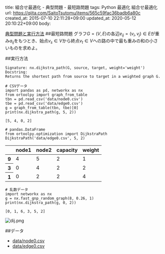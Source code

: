 title: 組合せ最適化 - 典型問題 - 最短路問題
tags: Python 最適化 組合せ最適化
url: https://qiita.com/SaitoTsutomu/items/565c59fac36badb6a80c
created_at: 2015-07-10 22:11:28+09:00
updated_at: 2020-05-12 20:10:22+09:00
body:

[典型問題と実行方法](0f6c1a4415d196e64314)
##最短路問題
グラフ$G=(V,E)$の各辺$e_{ij}=(v_i,v_j)\in E$が重み$a_{ij}$をもつとき、始点$v_s \in V$から終点$v_t \in V$への路の中で最も重みの和の小さいものを求めよ。

##実行方法

```text:usage
Signature: nx.dijkstra_path(G, source, target, weight='weight')
Docstring:
Returns the shortest path from source to target in a weighted graph G.
```

```python:python
# CSVデータ
import pandas as pd, networkx as nx
from ortoolpy import graph_from_table
tbn = pd.read_csv('data/node0.csv')
tbe = pd.read_csv('data/edge0.csv')
g = graph_from_table(tbn, tbe)[0]
print(nx.dijkstra_path(g, 5, 2))
```

```text:結果
[5, 4, 0, 2]
```

```python:python
# pandas.DataFrame
from ortoolpy.optimization import DijkstraPath
DijkstraPath('data/edge0.csv', 5, 2)
```

<table>
  <thead>
    <tr>
      <th></th>
      <th>node1</th>
      <th>node2</th>
      <th>capacity</th>
      <th>weight</th>
    </tr>
  </thead>
  <tbody>
    <tr>
      <th>9</th>
      <td>4</td>
      <td>5</td>
      <td>2</td>
      <td>1</td>
    </tr>
    <tr>
      <th>3</th>
      <td>0</td>
      <td>4</td>
      <td>2</td>
      <td>2</td>
    </tr>
    <tr>
      <th>1</th>
      <td>0</td>
      <td>2</td>
      <td>2</td>
      <td>4</td>
    </tr>
  </tbody>
</table>

```python:python
# 乱数データ
import networkx as nx
g = nx.fast_gnp_random_graph(8, 0.26, 1)
print(nx.dijkstra_path(g, 0, 2))
```

```text:結果
[0, 1, 6, 3, 5, 2]
```

![dij.png](https://qiita-image-store.s3.amazonaws.com/0/13955/aa764c18-1ae4-3e91-c5f4-569723ce9fa5.png)


##データ
- [data/node0.csv](https://www.dropbox.com/s/7v4x2ypbgkj52vr/node0.csv)
- [data/edge0.csv](https://www.dropbox.com/s/2vryg0i2kb76mic/edge0.csv)

